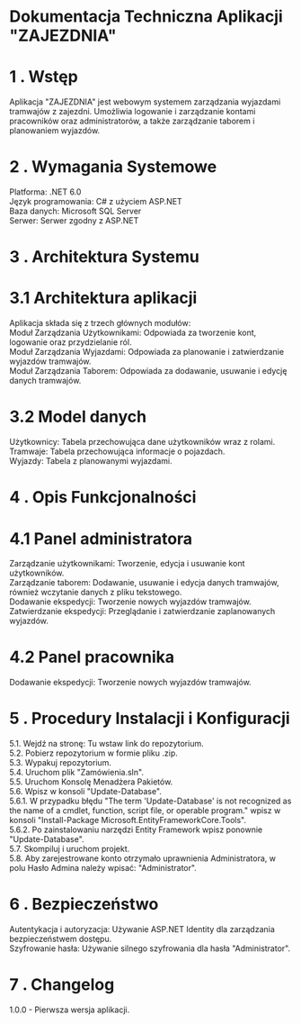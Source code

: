 Dokumentacja Techniczna Aplikacji "ZAJEZDNIA"
===================
1	. Wstęp
===================
Aplikacja "ZAJEZDNIA" jest webowym systemem zarządzania wyjazdami tramwajów z zajezdni. Umożliwia logowanie i zarządzanie kontami pracowników oraz administratorów, a także zarządzanie taborem i planowaniem wyjazdów.

2	. Wymagania Systemowe
===================
Platforma: .NET 6.0\
Język programowania: C# z użyciem ASP.NET\
Baza danych: Microsoft SQL Server\
Serwer: Serwer zgodny z ASP.NET

3	. Architektura Systemu
===================
3.1 Architektura aplikacji
===================
Aplikacja składa się z trzech głównych modułów:\
Moduł Zarządzania Użytkownikami: Odpowiada za tworzenie kont, logowanie oraz przydzielanie ról.\
Moduł Zarządzania Wyjazdami: Odpowiada za planowanie i zatwierdzanie wyjazdów tramwajów.\
Moduł Zarządzania Taborem: Odpowiada za dodawanie, usuwanie i edycję danych tramwajów.

3.2 Model danych
===================
Użytkownicy: Tabela przechowująca dane użytkowników wraz z rolami.\
Tramwaje: Tabela przechowująca informacje o pojazdach.\
Wyjazdy: Tabela z planowanymi wyjazdami.

4	. Opis Funkcjonalności
===================
4.1 Panel administratora
===================================
Zarządzanie użytkownikami: Tworzenie, edycja i usuwanie kont użytkowników.\
Zarządzanie taborem: Dodawanie, usuwanie i edycja danych tramwajów, również wczytanie danych z pliku tekstowego.\
Dodawanie ekspedycji: Tworzenie nowych wyjazdów tramwajów.\
Zatwierdzanie ekspedycji: Przeglądanie i zatwierdzanie zaplanowanych wyjazdów.
 
4.2 Panel pracownika
===================================
Dodawanie ekspedycji: Tworzenie nowych wyjazdów tramwajów.

5	. Procedury Instalacji i Konfiguracji
===================
5.1. Wejdź na stronę: Tu wstaw link do repozytorium.\
5.2. Pobierz repozytorium w formie pliku .zip.\
5.3. Wypakuj repozytorium.\
5.4. Uruchom plik "Zamówienia.sln".\
5.5. Uruchom Konsolę Menadżera Pakietów.\
5.6. Wpisz w konsoli "Update-Database".\
5.6.1. W przypadku błędu "The term 'Update-Database' is not recognized as the name of a cmdlet, function, script file, or operable program." wpisz w konsoli "Install-Package Microsoft.EntityFrameworkCore.Tools".\
5.6.2. Po zainstalowaniu narzędzi Entity Framework wpisz ponownie "Update-Database".\
5.7. Skompiluj i uruchom projekt.\
5.8. Aby zarejestrowane konto otrzymało uprawnienia Administratora, w polu Hasło Admina należy wpisać: "Administrator".

6	. Bezpieczeństwo
===================
Autentykacja i autoryzacja: Używanie ASP.NET Identity dla zarządzania bezpieczeństwem dostępu.\
Szyfrowanie hasła: Używanie silnego szyfrowania dla hasła "Administrator".

7	. Changelog
===================
1.0.0 - Pierwsza wersja aplikacji.
